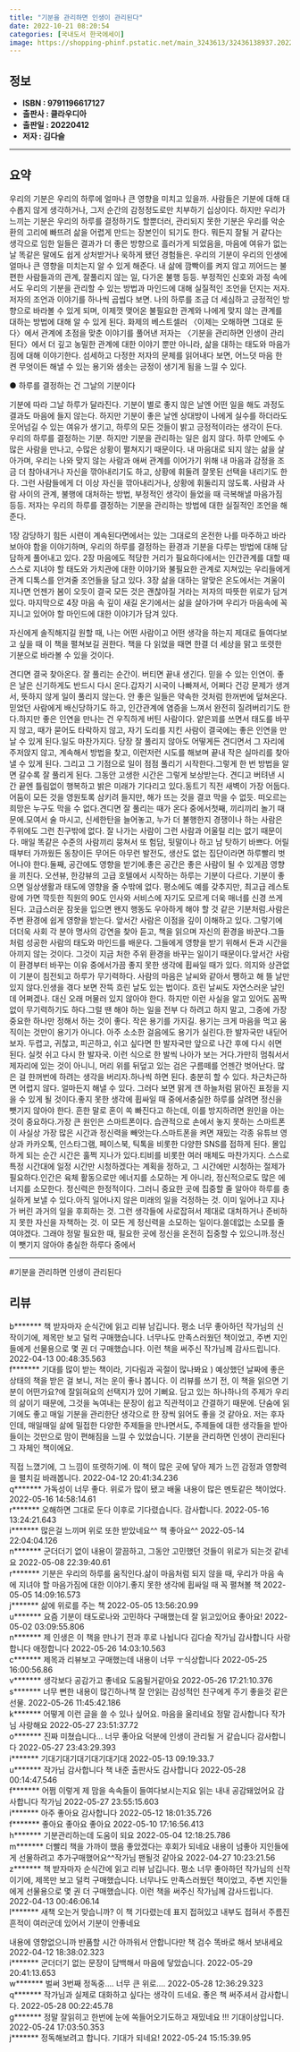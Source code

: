 ```yaml
---
title: "기분을 관리하면 인생이 관리된다"
date: 2022-10-21 08:20:54
categories: [국내도서 한국에세이]
image: https://shopping-phinf.pstatic.net/main_3243613/32436138937.20221019152657.jpg
---
```


## **정보**

- **ISBN : 9791196617127**
- **출판사 : 클라우디아**
- **출판일 : 20220412**
- **저자 : 김다슬**

------



## **요약**

우리의 기분은 우리의 하루에 얼마나 큰 영향을 미치고 있을까. 사람들은 기분에 대해 대수롭지 않게 생각하거나, 그저 순간의 감정정도로만 치부하기 십상이다. 하지만 우리가 느끼는 기분은 우리의 하루를 결정하기도 할뿐더러, 관리되지 못한 기분은 우리를 악순환의 고리에 빠뜨려 삶을 어렵게 만드는 장본인이 되기도 한다. 뭐든지 잘될 거 같다는 생각으로 임한 일들은 결과가 더 좋은 방향으로 흘러가게 되었음을, 마음에 여유가 없는 날 똑같은 말에도 쉽게 상처받거나 욱하게 됐던 경험들은. 우리의 기분이 우리의 인생에 얼마나 큰 영향을 미치는지 알 수 있게 해준다. 내 삶에 깜빡이를 켜지 않고 끼어드는 불편한 사람들과의 관계, 잘풀리지 않는 일, 다가온 불행 등등. 부정적인 신호와 과정 속에서도 우리의 기분을 관리할 수 있는 방법과 마인드에 대해 실질적인 조언을 던지는 저자.저자의 조언과 이야기를 하나씩 곱씹다 보면. 나의 하루를 조금 더 세심하고 긍정적인 방향으로 바라볼 수 있게 되며, 이제껏 맺어온 불필요한 관계와 나에게 맞지 않는 관계를 대하는 방법에 대해 알 수 있게 된다. 화제의 베스트셀러 〈이제는 오해하면 그대로 둔다〉에서 관계에 초점을 맞춘 이야기를 풀어낸 저자는 〈기분을 관리하면 인생이 관리된다〉에서 더 깊고 농밀한 관계에 대한 이야기 뿐만 아니라, 삶을 대하는 태도와 마음가짐에 대해 이야기한다. 섬세하고 다정한 저자의 문체를 읽어내다 보면, 어느덧 마음 한 켠 무엇이든 해낼 수 있는 용기와 샘솟는 긍정이 생기게 됨을 느낄 수 있다.

● 하루를 결정하는 건 그날의 기분이다

기분에 따라 그날 하루가 달라진다. 기분이 별로 좋지 않은 날엔 어떤 일을 해도 과정도 결과도 마음에 들지 않는다. 하지만 기분이 좋은 날엔 상대방이 나에게 실수를 하더라도 웃어넘길 수 있는 여유가 생기고, 하루의 모든 것들이 밝고 긍정적이라는 생각이 든다. 우리의 하루를 결정하는 기분. 하지만 기분을 관리하는 일은 쉽지 않다. 하루 안에도 수많은 사람을 만나고, 수많은 상황이 펼쳐지기 때문이다. 내 마음대로 되지 않는 삶을 살아가며, 우리는 나와 맞지 않는 사람과 애써 관계를 이어가기 위해 내 마음과 감정을 조금 더 참아내거나 자신을 깎아내리기도 하고, 상황에 휘둘려 잘못된 선택을 내리기도 한다. 그런 사람들에게 더 이상 자신을 깎아내리거나, 상황에 휘둘리지 않도록. 사람과 사람 사이의 관계, 불행에 대처하는 방법, 부정적인 생각이 들었을 때 극복해낼 마음가짐 등등. 저자는 우리의 하루를 결정하는 기분을 관리하는 방법에 대한 실질적인 조언을 해준다.

1장 감당하기 힘든 시련이 계속된다면에서는 있는 그대로의 온전한 나를 마주하고 바라보아야 함을 이야기하며, 우리의 하루를 결정하는 환경과 기분을 다루는 방법에 대해 담담하게 풀어내고 있다. 2장 마음에도 적당한 거리가 필요하다에서는 인간관계를 대할 때 스스로 지녀야 할 태도와 가치관에 대한 이야기와 불필요한 관계로 지쳐있는 우리들에게 관계 디톡스를 안겨줄 조언들을 담고 있다. 3장 삶을 대하는 알맞은 온도에서는 겨울이 지나면 언젠가 봄이 오듯이 결국 모든 것은 괜찮아질 거라는 저자의 따뜻한 위로가 담겨 있다. 마지막으로 4장 마음 속 깊이 새길 온기에서는 삶을 살아가며 우리가 마음속에 꼭 지니고 있어야 할 마인드에 대한 이야기가 담겨 있다.

자신에게 솔직해지길 원할 때, 나는 어떤 사람이고 어떤 생각을 하는지 제대로 들여다보고 싶을 때 이 책을 펼쳐보길 권한다. 책을 다 읽었을 때면 한결 더 세상을 맑고 또렷한 기분으로 바라볼 수 있을 것이다.

견디면 결국 찾아온다. 잘 풀리는 순간이. 버티면 끝내 생긴다. 믿을 수 있는 인연이. 좋은 날은 신기하게도 반드시 다시 온다.갑자기 시국이 나빠져서, 어쩌다 건강 문제가 생겨서, 뜻하지 않게 일이 풀리지 않는다. 안 좋은 일들은 약속한 것처럼 한꺼번에 덮쳐온다. 믿었던 사람에게 배신당하기도 하고, 인간관계에 염증을 느껴서 완전히 질려버리기도 한다.하지만 좋은 인연을 만나는 건 우직하게 버틴 사람이다. 얕은꾀를 쓰면서 태도를 바꾸지 않고, 때가 묻어도 타락하지 않고, 자기 도리를 지킨 사람이 결국에는 좋은 인연을 만날 수 있게 된다.일도 마찬가지다. 당장 잘 풀리지 않아도 어떻게든 견디면서 그 자리에 주저앉지 않고, 계속해서 방법을 찾고, 이런저런 시도를 해보며 끝내 작은 실마리를 찾아낼 수 있게 된다. 그리고 그 기점으로 일이 점점 풀리기 시작한다.그렇게 한 번 방법을 알면 갈수록 잘 풀리게 된다. 그동안 고생한 시간은 그렇게 보상받는다. 견디고 버텨낸 시간 끝엔 틀림없이 행복하고 밝은 미래가 기다리고 있다.동트기 직전 새벽이 가장 어둡다. 어둠이 모든 것을 영원토록 삼키려 들지만, 해가 뜨는 것을 결코 막을 수 없듯. 떠오르는 희망은 누구도 막을 수 없다.견디면 잘 풀리는 때가 온다 중에서첫째, 끼리끼리 놀기 때문에.모여서 술 마시고, 신세한탄을 늘어놓고, 누가 더 불행한지 경쟁이나 하는 사람은 주위에도 그런 친구밖에 없다. 잘 나가는 사람이 그런 사람과 어울릴 리는 없기 때문이다. 매일 똑같은 수준의 사람끼리 뭉쳐서 또 험담, 뒷말이나 하고 남 탓하기 바쁘다. 어릴 때부터 가까웠든 동창이든 무어든 아무런 발전도, 생산도 없는 집단이라면 하루빨리 벗어나야 한다.둘째, 공간에도 영향을 받기에.좋은 공간은 좋은 사람이 될 수 있게끔 영향을 끼친다. 오션뷰, 한강뷰의 고급 호텔에서 시작하는 하루는 기분이 다르다. 기분이 좋으면 일상생활과 태도에 영향을 줄 수밖에 없다. 평소에도 예를 갖추지만, 최고급 레스토랑에 가면 깍듯한 직원의 90도 인사와 서비스에 자기도 모르게 더욱 매너를 신경 쓰게 된다. 고급스러운 잠옷을 입으면 왠지 행동도 우아하게 해야 할 것 같은 기분처럼.사람은 주변 환경에 쉽게 영향을 받는다. 앞서간 사람은 이점을 깊이 이해하고 있다. 그렇기에 더더욱 사회 각 분야 명사의 강연을 찾아 듣고, 책을 읽으며 자신의 환경을 바꾼다.그들처럼 성공한 사람의 태도와 마인드를 배운다. 그들에게 영향을 받기 위해서 돈과 시간을 아끼지 않는 것이다. 그것이 지금 처한 주위 환경을 바꾸는 일이기 때문이다.앞서간 사람이 환경부터 바꾸는 이유 중에서가끔 좋지 못한 생각에 휩싸일 때가 있다. 의지와 상관없이 기분이 침전되고 하루가 무기력하다. 사람의 마음은 날씨와 같아서 쨍하고 해 뜰 날만 있지 않다.인생을 겪다 보면 잔뜩 흐린 날도 있는 법이다. 흐린 날씨도 자연스러운 날인데 어쩌겠나. 대신 오래 머물러 있지 않아야 한다. 하지만 이런 사실을 알고 있어도 꼼짝없이 무기력하기도 하다.그럴 땐 해야 하는 일을 전부 다 하려고 하지 말고, 그중에 가장 중요한 하나만 정해서 하는 것이 좋다. 작은 용기를 가지길. 용기는 크게 마음을 먹고 움직이는 것만이 용기가 아니다. 아주 소소한 걸음에도 용기가 실린다.한 발자국만 내딛어보자. 두렵고, 귀찮고, 피곤하고, 쉬고 싶다면 한 발자국만 앞으로 나간 후에 다시 쉬면 된다. 실컷 쉬고 다시 한 발자국. 이런 식으로 한 발씩 나아가 보는 거다.가만히 멈춰서서 제자리에 있는 것이 아니니, 머리 위를 뒤덮고 있는 검은 구름떼를 언젠간 벗어난다. 많은 걸 한꺼번에 하려는 생각을 버리자.하나씩 하면 된다. 충분히 할 수 있다. 차근차근하면 어렵지 않다. 얼마든지 해낼 수 있다. 그러다 보면 맑게 갠 하늘처럼 맑아진 표정을 지을 수 있게 될 것이다.좋지 못한 생각에 휩싸일 때 중에서충실한 하루를 살려면 정신을 뺏기지 않아야 한다. 흔한 말로 혼이 쏙 빠진다고 하는데, 이를 방지하려면 원인을 아는 것이 중요하다.가장 큰 원인은 스마트폰이다. 습관적으로 손에서 놓지 못하는 스마트폰이 사실상 가장 많은 시간과 정신력을 빼앗는다.스마트폰을 켜면 재밌는 각종 유튜브 영상과 카카오톡, 인스타그램, 페이스북, 틱톡을 비롯한 다양한 SNS를 접하게 된다. 몰입하게 되는 순간 시간은 훌쩍 지나가 있다.티비를 비롯한 여러 매체도 마찬가지다. 스스로 특정 시간대에 일정 시간만 시청하겠다는 계획을 정하고, 그 시간에만 시청하는 절제가 필요하다.인간은 육체 활동으로만 에너지를 소모하는 게 아니라, 정신적으로도 많은 에너지를 소모한다. 정신력은 한정적이다. 그러니 중요한 곳에 집중할 줄 알아야 하루를 충실하게 보낼 수 있다.아직 일어나지 않은 미래의 일을 걱정하는 것. 이미 일어나고 지나가 버린 과거의 일을 후회하는 것. 그런 생각들에 사로잡혀서 제대로 대처하거나 준비하지 못한 자신을 자책하는 것. 이 모든 게 정신력을 소모하는 일이다.쓸데없는 소모를 줄여야겠다. 그래야 정말 필요한 때, 필요한 곳에 정신을 온전히 집중할 수 있으니까.정신이 뺏기지 않아야 충실한 하루다 중에서

------

#기분을 관리하면 인생이 관리된다


## **리뷰** 

  b******* 책 받자마자 순식간에 읽고 리뷰 남깁니다. 
평소 너무 좋아하던 작가님의 신작이기에, 제목만 보고 덜컥 구매했습니다. 너무나도 만족스러웠던 책이었고, 주변 지인들에게 선물용으로 몇 권 더 구매했습니다. 
이런 책을 써주신 작가님께 감사드립니다. 2022-04-13 00:48:35.563 <br/>  f******* 기대를 많이 받는 책이라, 기다림과 곡절이 많나봐요 ) 예상했던 날짜에 좋은 상태의 책을 받은 걸 보니, 저는 운이 좋나 봅니다. 이 리뷰를 쓰기 전, 이 책을 읽으면 기분이 어떤가요?에 잘읽혀요의 선택지가 있어 기뻐요. 담고 있는 하나하나의 주제가 우리의 삶이기 때문에, 그것을 녹여내는 문장이 쉽고 직관적이고 간결하기 때문에. 단숨에 읽기에도 좋고 매일 기분을 관리한단 생각으로 한 장씩 읽어도 좋을 것 같아요. 저는 후자인데, 매일매일 삶에 밀접한 다양한 주제들을 만나면서도, 주제들에 대한 생각들을 받아들이는 것만으로 맘이 편해짐을 느낄 수 있었습니다. 기분을 관리하면 인생이 관리된다 그 자체인 책이에요.

직접 느꼈기에, 그 느낌이 또렷하기에. 이 책이 많은 곳에 닿아 제가 느낀 감정과 영향력을 펼치길 바래봅니다. 2022-04-12 20:41:34.236 <br/>  q******* 가독성이 너무 좋다. 위로가 많이 됐고 배울 내용이 많은 멘토같은 책이었다. 2022-05-16 14:58:14.61 <br/>  r******* 오해하면 그대로 둔다 이후로 기다렸습니다. 감사합니다. 2022-05-16 13:24:21.643 <br/>  i******* 많은걸 느끼며 위로 또한 받았네요^^ 책 좋아요^^ 2022-05-14 22:04:04.126 <br/>  n******* 군더더기 없이 내용이 깔끔하고,  그동안 고민했던 것들이 위로가 되는것 같네요 2022-05-08 22:39:40.61 <br/>  r******* 기분은 우리의 하루를 움직인다.삶이 마음처럼 되지 않을 때, 우리가 마음 속에 지녀야 할 마음가짐에 대한 이야기.좋지 못한 생각에 휩싸일 때 꼭 펼쳐볼 책 2022-05-05 14:09:16.573 <br/>  j******* 삶에 위로를 주는 책 2022-05-05 13:56:20.99 <br/>  u******* 요즘 기분이 태도로나와 고민하다 구매했는데 잘 읽고있어요 좋아요! 2022-05-02 03:09:55.806 <br/>  n******* 제 인생은 이 책을 만나기 전과 후로 나뉩니다 김다슬 작가님 감사합니다 사랑합니다 애정합니다 2022-05-26 14:03:10.563 <br/>  c******* 제목과 리뷰보고 구매했는데 내용이 너무 ㅜ식상합니다 2022-05-25 16:00:56.86 <br/>  v******* 생각보다 공감가고 좋네요 도움될거같아요 2022-05-26 17:21:10.376 <br/>  s******* 너무 뻔한 내용이 많긴하나책 잘 안읽는 감성적인 친구에게 주기 좋을것 같은 선물. 2022-05-26 11:45:42.186 <br/>  k******* 어떻게 이런 글을 쓸 수 있나 싶어요. 마음을 울리네요 정말 감사합니다 작가님 사랑해요 2022-05-27 23:51:37.72 <br/>  o******* 진짜 미쳤습니다... 너무 좋아요 덕분에 인생이 관리될 거 같습니다 감사합니다 2022-05-27 23:43:29.393 <br/>  i******* 기대기대기대기대기대기대 2022-05-13 09:19:33.7 <br/>  u******* 작가님 감사합니다 책 내준 출판사도 감사합니다 2022-05-28 00:14:47.546 <br/>  f******* 어쩜 이렇게 제 맘을 속속들이 들여다보시는지요
읽는 내내 공감돼었어요 감사합니다 작가님 2022-05-27 23:55:15.603 <br/>  i******* 아주 좋아요 감사합니다 2022-05-12 18:01:35.726 <br/>  f******* 좋아요 좋아요 좋아요 2022-05-10 17:16:56.413 <br/>  h******* 기분관리하는데 도움이 되요 2022-05-04 12:18:25.786 <br/>  m******* 더빨리 책을 가까이 했음 좋았겠다는 후회가 되네요
내용이 넘좋아 지인들에게 선물하려고 추가구매했어요^^작가님 팬될것 같아요 2022-04-27 10:23:21.56 <br/>  z******* 책 받자마자 순식간에 읽고 리뷰 남깁니다.
평소 너무 좋아하던 작가님의 신작이기에, 제목만 보고 덜컥 구매했습니다. 너무나도 만족스러웠던 책이었고, 주변 지인들에게 선물용으로 몇 권 더 구매했습니다.
이런 책을 써주신 작가님께 감사드립니다. 2022-04-13 00:46:06.14 <br/>  l******* 새책 오는거 맞습니까? 이 책 기다렸는데 표지 접혀있고 내부도 접혀서 주름진 흔적이 여러군데 있어서 기분이 안좋네요

내용에 영향없으니까 반품할 시간 아까워서 안합니다만 책 검수 똑바로 해서 보내세요 2022-04-12 18:38:02.323 <br/>  i******* 군더더기 없는 문장이 담백해서 마음에 닿았습니다. 2022-05-29 20:41:13.653 <br/>  w******* 벌써 3번째 정독중.... 너무 큰 위로.... 2022-05-28 12:36:29.323 <br/>  q******* 작가님과 실제로 대화하고 싶다는 생각이 드네요. 좋은 책 써주셔서 감사합니다. 2022-05-28 00:22:45.78 <br/>  g******* 정말 잘읽히고 한번에 눈에 쏙들어오기도하고 재밌네요 !!! 기대이상입니다. 2022-05-24 17:03:50.353 <br/>  j******* 정독해보려고 합니다. 기대가 되네요! 2022-05-24 15:15:39.95 <br/>
